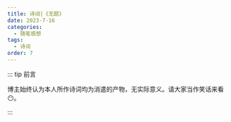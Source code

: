 ```yaml
---
title: 诗词|《无题》
date: 2023-7-16
categories: 
  - 随笔感想
tags: 
  - 诗词
order: 7
---
```


::: tip 前言

 博主始终认为本人所作诗词均为消遣的产物，无实际意义。请大家当作笑话来看😶。

:::

 <Poem t="《无题》" :p="['君与睡花同谋地，同床共眠不复醒','知是秋风再复来，留有枯枝落春花','小枝压塘满池雨，青烟残逝尽粉香','春复踏雪先落雨，青山云外换新天']"/>

